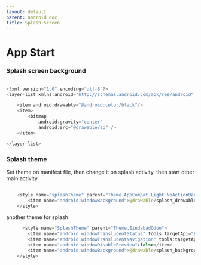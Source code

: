 ```yaml
---
layout: default
parent: android doc
title: Splash Screen
---
```

# App Start
### Splash screen background
```java
  
<?xml version="1.0" encoding="utf-8"?>
<layer-list xmlns:android="http://schemas.android.com/apk/res/android" >

    <item android:drawable="@android:color/black"/>
    <item>
        <bitmap
            android:gravity="center"
            android:src="@drawable/sp" />
    </item>

</layer-list>
```

### Splash theme
Set theme on manifest file, then change it on splash activity. then start other main activity
```java
  
    <style name="splashTheme" parent="Theme.AppCompat.Light.NoActionBar">
        <item name="android:windowBackground">@drawable/splash_drawable</item>
    </style>

```
another theme for splash
```java 
      <style name="SplashTheme" parent="Theme.SindabadOdoo">
        <item name="android:windowTranslucentStatus" tools:targetApi="kitkat">true</item>
        <item name="android:windowTranslucentNavigation" tools:targetApi="kitkat">true</item>
        <item name="android:windowDisablePreview">false</item>
        <item name="android:windowBackground">@drawable/splash_background</item>
    </style>

```